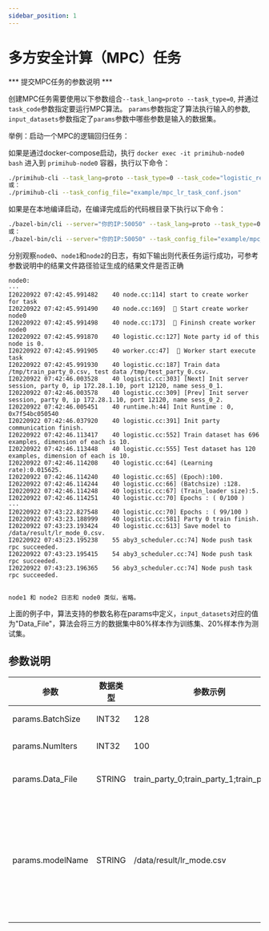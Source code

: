 ```yaml
---
sidebar_position: 1
---
```



# 多方安全计算（MPC）任务

*** 提交MPC任务的参数说明 ***

创建MPC任务需要使用以下参数组合`--task_lang=proto --task_type=0`, 并通过`task_code`参数指定要运行MPC算法。
`params`参数指定了算法执行输入的参数, `input_datasets`参数指定了`params`参数中哪些参数是输入的数据集。

举例：启动一个MPC的逻辑回归任务：

如果是通过docker-compose启动，执行 `docker exec -it primihub-node0 bash` 进入到 `primihub-node0` 容器，执行以下命令：

```bash
./primihub-cli --task_lang=proto --task_type=0 --task_code="logistic_regression" --params="BatchSize:INT32:0:128,NumIters:INT32:0:100,Data_File:STRING:0:train_party_0;train_party_1;train_party_2,modelName:STRING:0:/data/result/lr_mode.csv" --input_datasets="Data_File"
或：
./primihub-cli --task_config_file="example/mpc_lr_task_conf.json"
```

如果是在本地编译启动，在编译完成后的代码根目录下执行以下命令：

```bash
./bazel-bin/cli --server="你的IP:50050" --task_lang=proto --task_type=0 --task_code="logistic_regression" --params="BatchSize:INT32:0:128,NumIters:INT32:0:100,Data_File:STRING:0:train_party_0;train_party_1;train_party_2,modelName:STRING:0:/data/result/lr_mode.csv" --input_datasets="Data_File"
或：
./bazel-bin/cli --server="你的IP:50050" --task_config_file="example/mpc_lr_task_conf.json"
```
分别观察`node0`、`node1`和`node2`的日志，有如下输出则代表任务运行成功，可参考参数说明中的结果文件路径验证生成的结果文件是否正确

```
node0:
···
I20220922 07:42:45.991482    40 node.cc:114] start to create worker for task
I20220922 07:42:45.991490    40 node.cc:169]  🤖️ Start create worker node0
I20220922 07:42:45.991498    40 node.cc:173]  🤖️ Fininsh create worker node0
I20220922 07:42:45.991870    40 logistic.cc:127] Note party id of this node is 0.
I20220922 07:42:45.991905    40 worker.cc:47]  🚀 Worker start execute task
I20220922 07:42:45.991930    40 logistic.cc:187] Train data /tmp/train_party_0.csv, test data /tmp/test_party_0.csv.
I20220922 07:42:46.003528    40 logistic.cc:303] [Next] Init server session, party 0, ip 172.28.1.10, port 12120, name sess_0_1.
I20220922 07:42:46.003578    40 logistic.cc:309] [Prev] Init server session, party 0, ip 172.28.1.10, port 12120, name sess_0_2.
I20220922 07:42:46.005451    40 runtime.h:44] Init Runtime : 0, 0x7f54bc050540
I20220922 07:42:46.037920    40 logistic.cc:391] Init party communication finish.
I20220922 07:42:46.113417    40 logistic.cc:552] Train dataset has 696 examples, dimension of each is 10.
I20220922 07:42:46.113448    40 logistic.cc:555] Test dataset has 120 examples, dimension of each is 10.
I20220922 07:42:46.114208    40 logistic.cc:64] (Learning rate):0.015625.
I20220922 07:42:46.114240    40 logistic.cc:65] (Epoch):100.
I20220922 07:42:46.114244    40 logistic.cc:66] (Batchsize) :128.
I20220922 07:42:46.114248    40 logistic.cc:67] (Train_loader size):5.
I20220922 07:42:46.114251    40 logistic.cc:70] Epochs : ( 0/100 )
···
I20220922 07:43:22.827548    40 logistic.cc:70] Epochs : ( 99/100 )
I20220922 07:43:23.188999    40 logistic.cc:581] Party 0 train finish.
I20220922 07:43:23.193424    40 logistic.cc:613] Save model to /data/result/lr_mode_0.csv.
I20220922 07:43:23.195238    55 aby3_scheduler.cc:74] Node push task rpc succeeded.
I20220922 07:43:23.195415    54 aby3_scheduler.cc:74] Node push task rpc succeeded.
I20220922 07:43:23.196365    56 aby3_scheduler.cc:74] Node push task rpc succeeded.


node1 和 node2 日志和 node0 类似，省略。
```

上面的例子中，算法支持的参数名称在params中定义，`input_datasets`对应的值为"Data_File"，算法会将三方的数据集中80%样本作为训练集、20%样本作为测试集。

## 参数说明

| 参数| 数据类型 | 参数示例 | 参数说明
| ---- | ---- | ---- | ---- |
| params.BatchSize | INT32 | 128 | 数据大小 |
| params.NumIters | INT32 | 100 | 迭代次数 |
| params.Data_File | STRING | train_party_0;train_party_1;train_party_2 | 训练数据集 |
| params.modelName | STRING | /data/result/lr_mode.csv | 生成模型的存储路径（包含模型文件名）|
